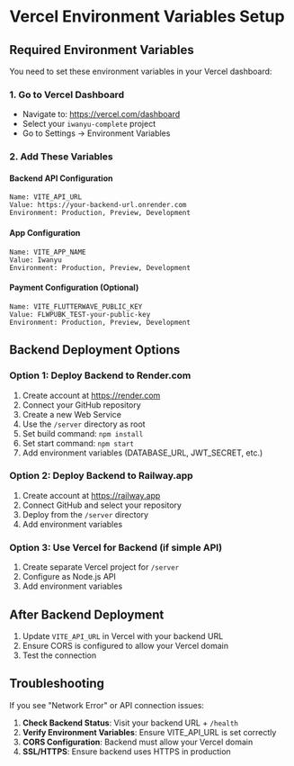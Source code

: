 # Vercel Environment Variables Setup

## Required Environment Variables

You need to set these environment variables in your Vercel dashboard:

### 1. Go to Vercel Dashboard
- Navigate to: https://vercel.com/dashboard
- Select your `iwanyu-complete` project
- Go to Settings → Environment Variables

### 2. Add These Variables

#### Backend API Configuration
```
Name: VITE_API_URL
Value: https://your-backend-url.onrender.com
Environment: Production, Preview, Development
```

#### App Configuration
```
Name: VITE_APP_NAME
Value: Iwanyu
Environment: Production, Preview, Development
```

#### Payment Configuration (Optional)
```
Name: VITE_FLUTTERWAVE_PUBLIC_KEY
Value: FLWPUBK_TEST-your-public-key
Environment: Production, Preview, Development
```

## Backend Deployment Options

### Option 1: Deploy Backend to Render.com
1. Create account at https://render.com
2. Connect your GitHub repository
3. Create a new Web Service
4. Use the `/server` directory as root
5. Set build command: `npm install`
6. Set start command: `npm start`
7. Add environment variables (DATABASE_URL, JWT_SECRET, etc.)

### Option 2: Deploy Backend to Railway.app
1. Create account at https://railway.app
2. Connect GitHub and select your repository
3. Deploy from the `/server` directory
4. Add environment variables

### Option 3: Use Vercel for Backend (if simple API)
1. Create separate Vercel project for `/server`
2. Configure as Node.js API
3. Add environment variables

## After Backend Deployment

1. Update `VITE_API_URL` in Vercel with your backend URL
2. Ensure CORS is configured to allow your Vercel domain
3. Test the connection

## Troubleshooting

If you see "Network Error" or API connection issues:

1. **Check Backend Status**: Visit your backend URL + `/health`
2. **Verify Environment Variables**: Ensure VITE_API_URL is set correctly
3. **CORS Configuration**: Backend must allow your Vercel domain
4. **SSL/HTTPS**: Ensure backend uses HTTPS in production
